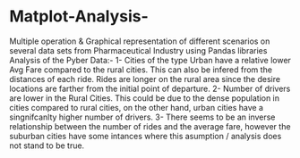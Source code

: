# Matplot-Analysis-
Multiple operation  &amp; Graphical representation of different scenarios on several data sets from Pharmaceutical Industry using Pandas libraries 
Analysis of the Pyber Data:-
1- Cities of the type Urban have a relative lower Avg Fare compared to the rural cities. This can also be infered from the distances of each ride. Rides are longer on the rural area since the desire locations are farther from the initial point of departure.
2- Number of drivers are lower in the Rural Cities. This could be due to the dense population in cities compared to rural cities, on the other hand, urban cities have a singnifcanlty higher number of drivers.
3- There seems to be an inverse relationship between the number of rides and the average fare, however the suburban cities have some intances where this asumption / analysis does not stand to be true.

